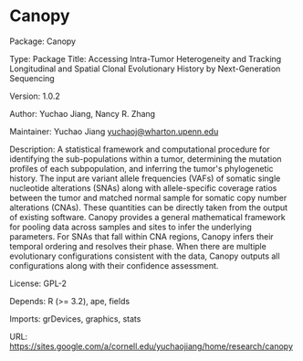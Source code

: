# Canopy
Package: Canopy

Type: Package
Title: Accessing Intra-Tumor Heterogeneity and Tracking Longitudinal and Spatial
  Clonal Evolutionary History by Next-Generation Sequencing

Version: 1.0.2

Author: Yuchao Jiang, Nancy R. Zhang

Maintainer: Yuchao Jiang <yuchaoj@wharton.upenn.edu>

Description: A statistical framework and computational procedure for identifying
  the sub-populations within a tumor, determining the mutation profiles of each 
  subpopulation, and inferring the tumor's phylogenetic history. The input are 
  variant allele frequencies (VAFs) of somatic single nucleotide alterations 
  (SNAs) along with allele-specific coverage ratios between the tumor and matched
  normal sample for somatic copy number alterations (CNAs). These quantities can
  be directly taken from the output of existing software. Canopy provides a 
  general mathematical framework for pooling data across samples and sites to 
  infer the underlying parameters. For SNAs that fall within CNA regions, Canopy
  infers their temporal ordering and resolves their phase.  When there are 
  multiple evolutionary configurations consistent with the data, Canopy outputs 
  all configurations along with their confidence assessment.

License: GPL-2

Depends: R (>= 3.2), ape, fields

Imports: grDevices, graphics, stats

URL: https://sites.google.com/a/cornell.edu/yuchaojiang/home/research/canopy
